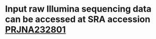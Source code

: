 # Input raw Illumina sequencing data can be accessed at SRA accession [PRJNA232801](https://www.ncbi.nlm.nih.gov/sra/?term=PRJNA232801)
